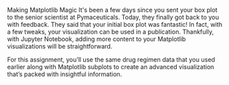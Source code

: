 Making Matplotlib Magic
It's been a few days since you sent your box plot to the senior scientist at Pymaceuticals. Today, they finally got back to you with feedback. They said that your initial box plot was fantastic! In fact, with a few tweaks, your visualization can be used in a publication. Thankfully, with Jupyter Notebook, adding more content to your Matplotlib visualizations will be straightforward.

For this assignment, you’ll use the same drug regimen data that you used earlier along with Matplotlib subplots to create an advanced visualization that’s packed with insightful information.

